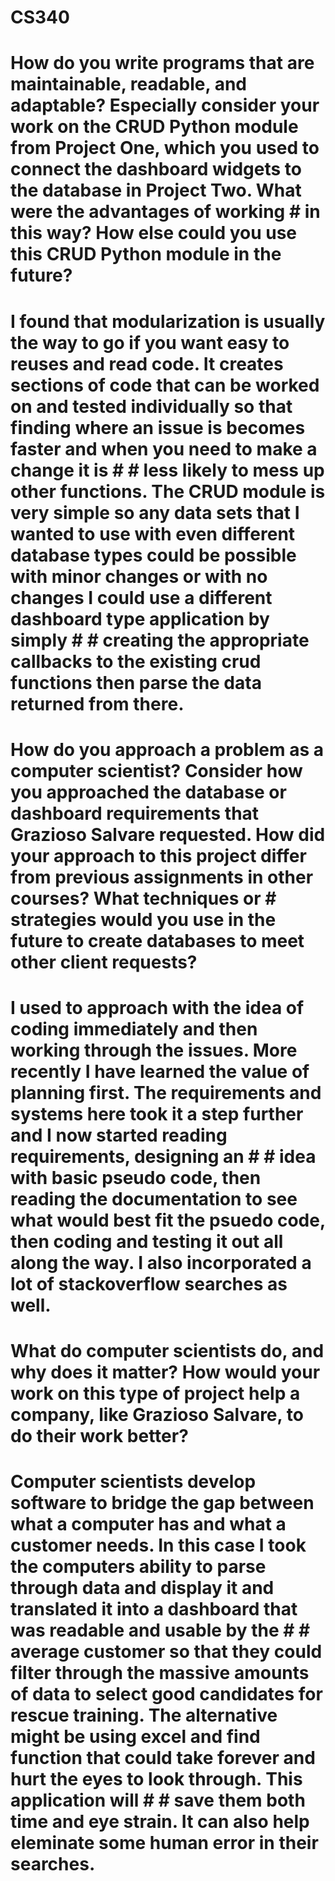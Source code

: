 # CS340
# How do you write programs that are maintainable, readable, and adaptable? Especially consider your work on the CRUD Python module from Project One, which you used to connect the dashboard widgets to the database in Project Two. What were the advantages of working # in this way? How else could you use this CRUD Python module in the future?
# **I found that modularization is usually the way to go if you want easy to reuses and read code. It creates sections of code that can be worked on and tested individually so that finding where an issue is becomes faster and when you need to make a change it is # # less likely to mess up other functions. The CRUD module is very simple so any data sets that I wanted to use with even different database types could be possible with minor changes or with no changes I could use a different dashboard type application by simply # # creating the appropriate callbacks to the existing crud functions then parse the data returned from there.**
# How do you approach a problem as a computer scientist? Consider how you approached the database or dashboard requirements that Grazioso Salvare requested. How did your approach to this project differ from previous assignments in other courses? What techniques or # strategies would you use in the future to create databases to meet other client requests?
# **I used to approach with the idea of coding immediately and then working through the issues. More recently I have learned the value of planning first. The requirements and systems here took it a step further and I now started reading requirements, designing an # # idea with basic pseudo code, then reading the documentation to see what would best fit the psuedo code, then coding and testing it out all along the way. I also incorporated a lot of stackoverflow searches as well.**
# What do computer scientists do, and why does it matter? How would your work on this type of project help a company, like Grazioso Salvare, to do their work better?
# **Computer scientists develop software to bridge the gap between what a computer has and what a customer needs. In this case I took the computers ability to parse through data and display it and translated it into a dashboard that was readable and usable by the # # average customer so that they could filter through the massive amounts of data to select good candidates for rescue training. The alternative might be using excel and find function that could take forever and hurt the eyes to look through. This application will # # save them both time and eye strain. It can also help eleminate some human error in their searches.**
